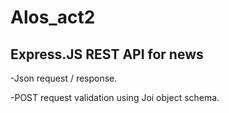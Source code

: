 # Alos_act2
Express.JS REST API for news 
------------------------------
-Json request / response.

-POST request validation using Joi object schema.

